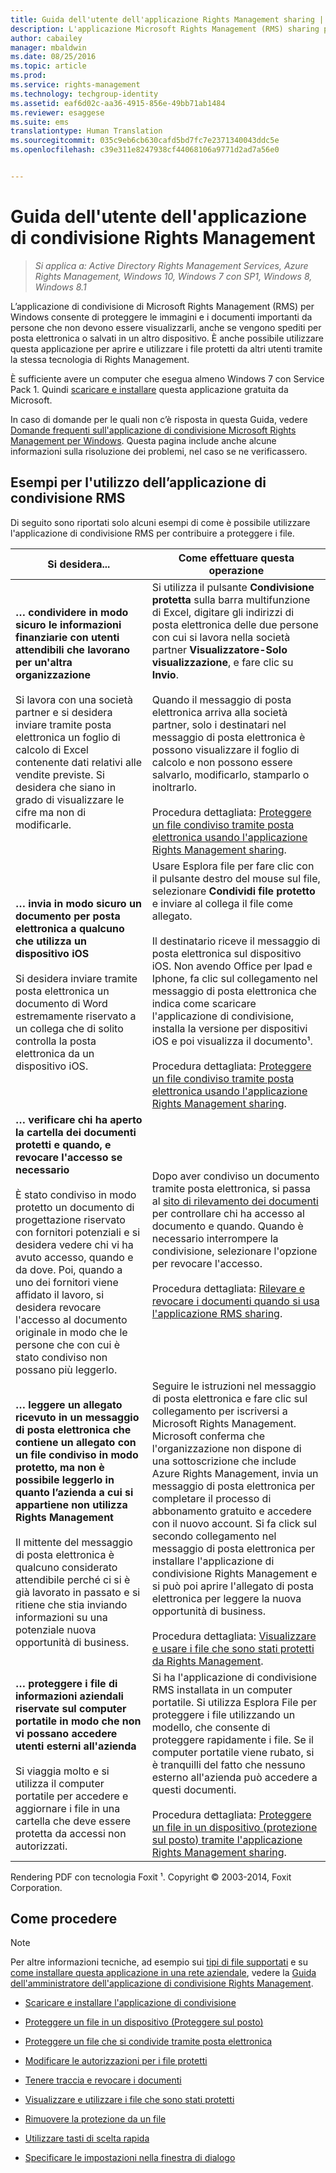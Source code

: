 ```yaml
---
title: Guida dell'utente dell'applicazione Rights Management sharing | Azure RMS
description: L'applicazione Microsoft Rights Management (RMS) sharing per Windows consente di proteggere le immagini e i documenti importanti da persone che non devono essere visualizzati, anche se vengono spediti per posta elettronica o salvati in un altro dispositivo.
author: cabailey
manager: mbaldwin
ms.date: 08/25/2016
ms.topic: article
ms.prod: 
ms.service: rights-management
ms.technology: techgroup-identity
ms.assetid: eaf6d02c-aa36-4915-856e-49bb71ab1484
ms.reviewer: esaggese
ms.suite: ems
translationtype: Human Translation
ms.sourcegitcommit: 035c9eb6cb630cafd5bd7fc7e2371340043ddc5e
ms.openlocfilehash: c39e311e8247938cf44068106a9771d2ad7a56e0


---
```


# Guida dell'utente dell'applicazione di condivisione Rights Management

>*Si applica a: Active Directory Rights Management Services, Azure Rights Management, Windows 10, Windows 7 con SP1, Windows 8, Windows 8.1*

L’applicazione di condivisione di Microsoft Rights Management (RMS) per Windows consente di proteggere le immagini e i documenti importanti da persone che non devono essere visualizzarli, anche se vengono spediti per posta elettronica o salvati in un altro dispositivo. È anche possibile utilizzare questa applicazione per aprire e utilizzare i file protetti da altri utenti tramite la stessa tecnologia di Rights Management.

È sufficiente avere un computer che esegua almeno Windows 7 con Service Pack 1. Quindi [scaricare e installare](http://go.microsoft.com/fwlink/?LinkId=303970) questa applicazione gratuita da Microsoft.

In caso di domande per le quali non c’è risposta in questa Guida, vedere [Domande frequenti sull'applicazione di condivisione Microsoft Rights Management per Windows](http://go.microsoft.com/fwlink/?LinkId=303971). Questa pagina include anche alcune informazioni sulla risoluzione dei problemi, nel caso se ne verificassero.

## Esempi per l'utilizzo dell’applicazione di condivisione RMS
Di seguito sono riportati solo alcuni esempi di come è possibile utilizzare l'applicazione di condivisione RMS per contribuire a proteggere i file.

|Si desidera...|Come effettuare questa operazione|
|----------------|------------------|
|**… condividere in modo sicuro le informazioni finanziarie con utenti attendibili che lavorano per un'altra organizzazione**<br /><br />Si lavora con una società partner e si desidera inviare tramite posta elettronica un foglio di calcolo di Excel contenente dati relativi alle vendite previste. Si desidera che siano in grado di visualizzare le cifre ma non di modificarle.|Si utilizza il pulsante **Condivisione protetta** sulla barra multifunzione di Excel, digitare gli indirizzi di posta elettronica delle due persone con cui si lavora nella società partner **Visualizzatore-Solo visualizzazione**, e fare clic su **Invio**.<br /><br />Quando il messaggio di posta elettronica arriva alla società partner, solo i destinatari nel messaggio di posta elettronica è possono visualizzare il foglio di calcolo e non possono essere salvarlo, modificarlo, stamparlo o inoltrarlo.<br /><br />Procedura dettagliata: [Proteggere un file condiviso tramite posta elettronica usando l'applicazione Rights Management sharing](sharing-app-protect-by-email.md).|
|**… invia in modo sicuro un documento per posta elettronica a qualcuno che utilizza un dispositivo iOS**<br /><br />Si desidera inviare tramite posta elettronica un documento di Word estremamente riservato a un collega che di solito controlla la posta elettronica da un dispositivo iOS.|Usare Esplora file per fare clic con il pulsante destro del mouse sul file, selezionare **Condividi file protetto** e inviare al collega il file come allegato.<br /><br />Il destinatario riceve il messaggio di posta elettronica sul dispositivo iOS. Non avendo Office per Ipad e Iphone, fa clic sul collegamento nel messaggio di posta elettronica che indica come scaricare l'applicazione di condivisione, installa la versione per dispositivi iOS e poi visualizza il documento¹.<br /><br />Procedura dettagliata: [Proteggere un file condiviso tramite posta elettronica usando l'applicazione Rights Management sharing](sharing-app-protect-by-email.md).|
|**… verificare chi ha aperto la cartella dei documenti protetti e quando, e revocare l'accesso se necessario**<br /><br />È stato condiviso in modo protetto un documento di progettazione riservato con fornitori potenziali e si desidera vedere chi vi ha avuto accesso, quando e da dove. Poi, quando a uno dei fornitori viene affidato il lavoro, si desidera revocare l'accesso al documento originale in modo che le persone che con cui è stato condiviso non possano più leggerlo.|Dopo aver condiviso un documento tramite posta elettronica, si passa al [sito di rilevamento dei documenti](http://go.microsoft.com/fwlink/?LinkId=529562) per controllare chi ha accesso al documento e quando. Quando è necessario interrompere la condivisione, selezionare l'opzione per revocare l'accesso.<br /><br />Procedura dettagliata: [Rilevare e revocare i documenti quando si usa l'applicazione RMS sharing](sharing-app-track-revoke.md).|
|**… leggere un allegato ricevuto in un messaggio di posta elettronica che contiene un allegato con un file condiviso in modo protetto, ma non è possibile leggerlo in quanto l’azienda a cui si appartiene non utilizza Rights Management**<br /><br />Il mittente del messaggio di posta elettronica è qualcuno considerato attendibile perché ci si è già lavorato in passato e si ritiene che stia inviando informazioni su una potenziale nuova opportunità di business.|Seguire le istruzioni nel messaggio di posta elettronica e fare clic sul collegamento per iscriversi a Microsoft Rights Management. Microsoft conferma che l'organizzazione non dispone di una sottoscrizione che include Azure Rights Management, invia un messaggio di posta elettronica per completare il processo di abbonamento gratuito e accedere con il nuovo account. Si fa click sul secondo collegamento nel messaggio di posta elettronica per installare l'applicazione di condivisione Rights Management e si può poi aprire l'allegato di posta elettronica per leggere la nuova opportunità di business.<br /><br />Procedura dettagliata: [Visualizzare e usare i file che sono stati protetti da Rights Management](sharing-app-view-use-files.md).|
|**… proteggere i file di informazioni aziendali riservate sul computer portatile in modo che non vi possano accedere utenti esterni all'azienda**<br /><br />Si viaggia molto e si utilizza il computer portatile per accedere e aggiornare i file in una cartella che deve essere protetta da accessi non autorizzati.|Si ha l'applicazione di condivisione RMS installata in un computer portatile. Si utilizza Esplora File per proteggere i file utilizzando un modello, che consente di proteggere rapidamente i file. Se il computer portatile viene rubato, si è tranquilli del fatto che nessuno esterno all'azienda può accedere a questi documenti.<br /><br />Procedura dettagliata: [Proteggere un file in un dispositivo &#40;protezione sul posto&#41; tramite l'applicazione Rights Management sharing](sharing-app-protect-in-place.md).|
Rendering PDF con tecnologia Foxit ¹. Copyright © 2003-2014, Foxit Corporation.

## Come procedere
> [!NOTE]
> Per altre informazioni tecniche, ad esempio sui [tipi di file supportati](sharing-app-admin-guide-technical.md#supported-file-types-and-file-name-extensions) e su [come installare questa applicazione in una rete aziendale](sharing-app-admin-guide.md#automatic-deployment-for-the-microsoft-rights-management-sharing-application), vedere la [Guida dell'amministratore dell'applicazione di condivisione Rights Management](sharing-app-admin-guide.md).

- [Scaricare e installare l'applicazione di condivisione](install-sharing-app.md)

- [Proteggere un file in un dispositivo (Proteggere sul posto)](sharing-app-protect-in-place.md)

- [Proteggere un file che si condivide tramite posta elettronica](sharing-app-protect-by-email.md)

- [Modificare le autorizzazioni per i file protetti](sharing-app-reprotect-files.md)

- [Tenere traccia e revocare i documenti](sharing-app-track-revoke.md)

- [Visualizzare e utilizzare i file che sono stati protetti](sharing-app-view-use-files.md)

- [Rimuovere la protezione da un file](sharing-app-remove-protection.md)

- [Utilizzare tasti di scelta rapida](sharing-app-keyboard-shortcuts.md)

- [Specificare le impostazioni nella finestra di dialogo](sharing-app-dialog-box.md)






<!--HONumber=Aug16_HO4-->


